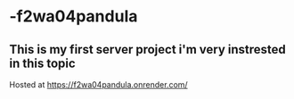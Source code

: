 # -f2wa04pandula
## This is my first server project i'm very instrested in this topic
Hosted at https://f2wa04pandula.onrender.com/